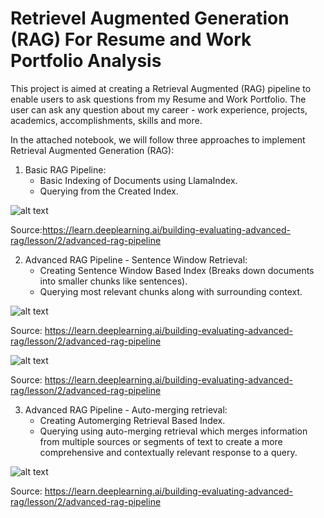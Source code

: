 # Retrievel Augmented Generation (RAG) For Resume and Work Portfolio Analysis

This project is aimed at creating a Retrieval Augmented (RAG) pipeline to enable users to ask questions from my Resume and Work Portfolio. The user can ask any question about my career - work experience, projects, academics, accomplishments, skills and more. 

In the attached notebook, we will follow three approaches to implement Retrieval Augmented Generation (RAG):
1. Basic RAG Pipeline:
    - Basic Indexing of Documents using LlamaIndex.
    - Querying from the Created Index.
  
![alt text](https://github.com/faizankhan29/Retrieval-Augemented-Generation-For-Resume-and-Work-Portfolio-Analysis/blob/main/images/basic_1.png?raw=true)


Source:https://learn.deeplearning.ai/building-evaluating-advanced-rag/lesson/2/advanced-rag-pipeline



2. Advanced RAG Pipeline - Sentence Window Retrieval:
    - Creating Sentence Window Based Index (Breaks down documents into smaller chunks like sentences).
    - Querying most relevant chunks along with surrounding context.

![alt text](https://github.com/faizankhan29/Retrieval-Augemented-Generation-For-Resume-and-Work-Portfolio-Analysis/blob/main/images/sentence_window_1.png?raw=true)

Source: https://learn.deeplearning.ai/building-evaluating-advanced-rag/lesson/2/advanced-rag-pipeline

![alt text](https://github.com/faizankhan29/Retrieval-Augemented-Generation-For-Resume-and-Work-Portfolio-Analysis/blob/main/images/sentence_window_2.png?raw=true)


Source: https://learn.deeplearning.ai/building-evaluating-advanced-rag/lesson/2/advanced-rag-pipeline

3. Advanced RAG Pipeline - Auto-merging retrieval:
    - Creating Automerging Retrieval Based Index.
    - Querying using auto-merging retrieval which merges information from multiple sources or segments of text to create a more comprehensive and contextually relevant response to a query.
  
![alt text](https://github.com/faizankhan29/Retrieval-Augemented-Generation-For-Resume-and-Work-Portfolio-Analysis/blob/main/images/am_retrieval.png?raw=true)

Source: https://learn.deeplearning.ai/building-evaluating-advanced-rag/lesson/2/advanced-rag-pipeline
